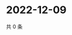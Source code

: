 # 2022-12-09

共 0 条

<!-- BEGIN WEIBO -->
<!-- 最后更新时间 Fri Dec 09 2022 22:12:31 GMT+0800 (China Standard Time) -->

<!-- END WEIBO -->
